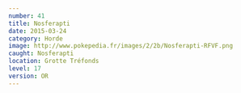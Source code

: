 ```yaml
---
number: 41
title: Nosferapti
date: 2015-03-24
category: Horde
image: http://www.pokepedia.fr/images/2/2b/Nosferapti-RFVF.png
caught: Nosferapti
location: Grotte Tréfonds
level: 17
version: OR
---
```

